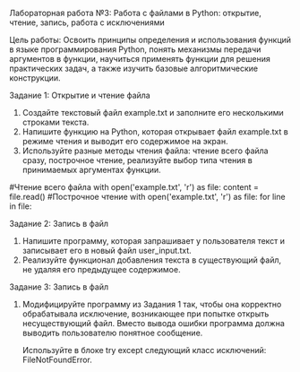 Лабораторная работа №3:  Работа с файлами в Python: открытие, чтение, запись, работа с исключениями 

Цель работы: Освоить принципы определения и использования функций в языке программирования Python, понять механизмы передачи аргументов в функции, научиться применять функции для решения практических задач, а также изучить базовые алгоритмические конструкции.

Задание 1:  Открытие и чтение файла

1.	Создайте текстовый файл example.txt и заполните его несколькими строками текста.
2.	Напишите функцию на Python, которая открывает файл example.txt в режиме чтения и выводит его содержимое на экран.
3.	Используйте разные методы чтения файла: чтение всего файла сразу, построчное чтение, реализуйте выбор типа чтения в принимаемых аргументах функции.


#Чтение всего файла
with open('example.txt', 'r') as file:
    content = file.read()
#Построчное чтение
with open('example.txt', 'r') as file:
    for line in file:



Задание 2:  Запись в файл

1.	Напишите программу, которая запрашивает у пользователя текст и записывает его в новый файл user_input.txt.
2.	Реализуйте функционал добавления текста в существующий файл, не удаляя его предыдущее содержимое.


Задание 3:  Запись в файл

1.	Модифицируйте программу из Задания 1 так, чтобы она корректно обрабатывала исключение, возникающее при попытке открыть несуществующий файл. Вместо вывода ошибки программа должна выводить пользователю понятное сообщение.

	Используйте в блоке try except следующий класс исключений: FileNotFoundError.




